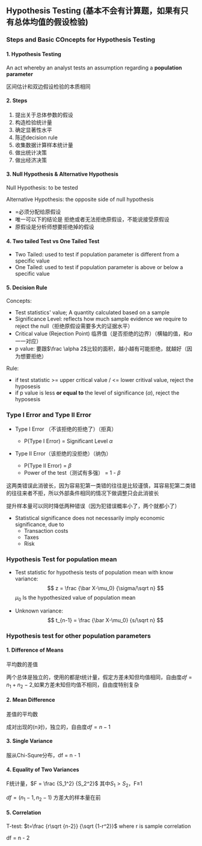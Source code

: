 ## Hypothesis Testing (基本不会有计算题，如果有只有总体均值的假设检验)

### Steps and Basic COncepts for Hypothesis Testing

#### 1. Hypothesis Testing

An act whereby an analyst tests an assumption regarding a **population parameter**

区间估计和双边假设检验的本质相同

#### 2. Steps

1. 提出关于总体参数的假设
2. 构造检验统计量
3. 确定显著性水平
4. 陈述decision rule
5. 收集数据计算样本统计量
6. 做出统计决策
7. 做出经济决策

#### 3. Null Hypothesis & Alternative Hypothesis

Null Hypothesis: to be tested

Alternative Hypothesis: the opposite side of null hypothesis

* =必须分配给原假设
* 唯一可以下的结论是 拒绝或者无法拒绝原假设，不能说接受原假设
* 原假设是分析师想要拒绝掉的假设

#### 4. Two tailed Test vs One Tailed Test

* Two Tailed: used to test if population parameter is different from a specific value
* One Tailed: used to test if population parameter is above or below a specific value

#### 5. Decision Rule

Concepts:

* Test statistics' value; A quantity calculated based on a sample
* Significance Level: reflects how much sample evidence we require to reject the null（拒绝原假设需要多大的证据水平）
* Critical value (Rejection Point) 临界值（是否拒绝的边界）（横轴的值，和$\alpha$一一对应）
* p value: 要跟$\frac \alpha 2$比较的面积，越小越有可能拒绝，就越好（因为想要拒绝）

Rule:

* if test statistic >= upper critical value / <= lower critival value, reject the hyposesis
* if p value is less **or equal to** the level of significance ($\alpha$), reject the hyposesis

### Type I Error and Type II Error

* Type I Error （不该拒绝的拒绝了）（拒真）
  * P(Type I Error) = Significant Level $\alpha$

* Type II Error（该拒绝的没拒绝）（纳伪）
  * P(Type II Error) = $\beta$
  * Power of the test（测试有多强） = 1 - $\beta$

这两类错误此消彼长，因为容易犯第一类错的往往是比较谨慎，耳容易犯第二类错的往往来者不拒，所以外部条件相同的情况下做调整只会此消彼长

提升样本量可以同时降低两种错误（因为犯错误概率小了，两个就都小了）

* Statistical significance does not necessarily imply economic significance, due to
  * Transaction costs
  * Taxes
  * Risk

### Hypothesis Test for population mean

* Test statistic for hypothesis tests of population mean with know variance:
  $$
  z = \frac {\bar X-\mu_0} {\sigma/\sqrt n}
  $$
  $\mu_0$ Is the hypothesized value of population mean

* Unknown variance:
  $$
  t_{n-1} = \frac {\bar X-\mu_0} {s/\sqrt n}
  $$
  

### Hypothesis test for other population parameters

#### 1. Difference of Means

平均数的差值

两个总体是独立的，使用的都是t统计量，假定方差未知但均值相同，自由度$df=n_1+n_2-2$,如果方差未知但均值不相同，自由度特别复杂

#### 2. Mean Difference

差值的平均数

成对出现的(n对)，独立的，自由度$df = n - 1$

#### 3. Single Variance

服从Chi-Squre分布，df = n - 1

#### 4. Equality of Two Variances

F统计量，$F = \frac {S_1^2} {S_2^2}$ 其中$S_1>S_2$，F$\geq$1

$df = (n_1-1, n_2-1)$ 方差大的样本量在前

#### 5. Correlation

T-test: $t=\frac {r\sqrt {n-2}} {\sqrt {1-r^2}}$ where r is sample correlation

df = n - 2